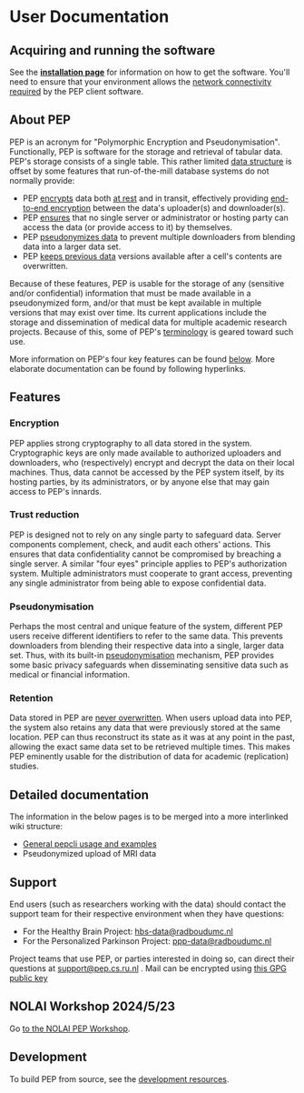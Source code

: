 # User Documentation

## Acquiring and running the software

See the **[installation page](/public/ops/latest/installation/)** for information on how to get the software. You'll need to ensure that your environment allows the [network connectivity required](networking-requirements.md) by the PEP client software.

## About PEP

PEP is an acronym for "Polymorphic Encryption and Pseudonymisation". Functionally, PEP is software for the storage and retrieval of tabular data. PEP's storage consists of a single table. This rather limited [data structure](data-structure.md) is offset by some features that run-of-the-mill database systems do not normally provide:

- PEP [encrypts](#encryption) data both [at rest](https://en.wikipedia.org/wiki/Data_at_rest#Encryption) and in transit, effectively providing [end-to-end encryption](https://en.wikipedia.org/wiki/End-to-end_encryption) between the data's uploader(s) and downloader(s).
- PEP [ensures](#trust-reduction) that no single server or administrator or hosting party can access the data (or provide access to it) by themselves.
- PEP [pseudonymizes data](pseudonymisation.md) to prevent multiple downloaders from blending data into a larger data set.
- PEP [keeps previous data](data-structure.md#retention) versions available after a cell's contents are overwritten.

Because of these features, PEP is usable for the storage of any (sensitive and/or confidential) information that must be made available in a pseudonymized form, and/or that must be kept available in multiple versions that may exist over time. Its current applications include the storage and dissemination of medical data for multiple academic research projects. Because of this, some of PEP's [terminology](glossary.md) is geared toward such use.

More information on PEP's four key features can be found [below](#features). More elaborate documentation can be found by following hyperlinks.

## Features

### Encryption

PEP applies strong cryptography to all data stored in the system. Cryptographic keys are only made available to authorized uploaders and downloaders, who (respectively) encrypt and decrypt the data on their local machines. Thus, data cannot be accessed by the PEP system itself, by its hosting parties, by its administrators, or by anyone else that may gain access to PEP's innards.

### Trust reduction

PEP is designed not to rely on any single party to safeguard data. Server components complement, check, and audit each others' actions. This ensures that data confidentiality cannot be compromised by breaching a single server. A similar "four eyes" principle applies to PEP's authorization system. Multiple administrators must cooperate to grant access, preventing any single administrator from being able to expose confidential data.

### Pseudonymisation

Perhaps the most central and unique feature of the system, different PEP users receive different identifiers to refer to the same data. This prevents downloaders from blending their respective data into a single, larger data set. Thus, with its built-in [pseudonymisation](pseudonymisation.md) mechanism, PEP provides some basic privacy safeguards when disseminating sensitive data such as medical or financial information.

### Retention

Data stored in PEP are [never overwritten](data-structure.md#retention). When users upload data into PEP, the system also retains any data that were previously stored at the same location. PEP can thus reconstruct its state as it was at any point in the past, allowing the exact same data set to be retrieved multiple times. This makes PEP eminently usable for the distribution of data for academic (replication) studies.

## Detailed documentation

The information in the below pages is to be merged into a more interlinked wiki structure:

- [General pepcli usage and examples](using-pepcli.md)
- Pseudonymized upload of MRI data

## Support

End users (such as researchers working with the data) should contact the support team for their respective environment when they have questions:

- For the Healthy Brain Project: <hbs-data@radboudumc.nl>
- For the Personalized Parkinson Project: <ppp-data@radboudumc.nl>

Project teams that use PEP, or parties interested in doing so, can direct their questions at <support@pep.cs.ru.nl> . Mail can be encrypted using [this GPG public key](PEP_team_0x4CD939B8_public.asc)

## NOLAI Workshop 2024/5/23

Go [to the NOLAI PEP Workshop](/public/nolai-sandbox/master/#).

## Development

To build PEP from source, see the [development resources](../index.md#Development-Resources).
